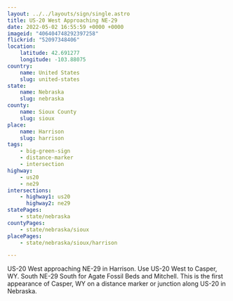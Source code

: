 ```yaml
---
layout: ../../layouts/sign/single.astro
title: US-20 West Approaching NE-29
date: 2022-05-02 16:55:59 +0000 +0000
imageid: "406404748292397258"
flickrid: "52097348406"
location:
    latitude: 42.691277
    longitude: -103.88075
country:
    name: United States
    slug: united-states
state:
    name: Nebraska
    slug: nebraska
county:
    name: Sioux County
    slug: sioux
place:
    name: Harrison
    slug: harrison
tags:
    - big-green-sign
    - distance-marker
    - intersection
highway:
    - us20
    - ne29
intersections:
    - highway1: us20
      highway2: ne29
statePages:
    - state/nebraska
countyPages:
    - state/nebraska/sioux
placePages:
    - state/nebraska/sioux/harrison

---
```

US-20 West approaching NE-29 in Harrison.  Use US-20 West to Casper, WY.  South NE-29 South for Agate Fossil Beds and Mitchell.  This is the first appearance of Casper, WY on a distance marker or junction along US-20 in Nebraska.